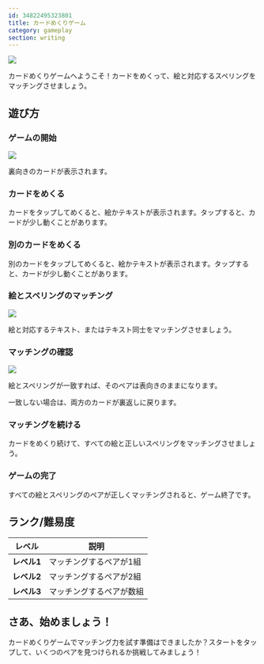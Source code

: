 ```yaml
---
id: 34822495323801
title: カードめくりゲーム
category: gameplay
section: writing
---
```

![](https://help.studycat.com/hc/article_attachments/34968069193497)

カードめくりゲームへようこそ！カードをめくって、絵と対応するスペリングをマッチングさせましょう。

## 遊び方

### ゲームの開始

![](https://help.studycat.com/hc/article_attachments/34822508065177)

裏向きのカードが表示されます。

### カードをめくる

カードをタップしてめくると、絵かテキストが表示されます。タップすると、カードが少し動くことがあります。

### 別のカードをめくる

別のカードをタップしてめくると、絵かテキストが表示されます。タップすると、カードが少し動くことがあります。

### 絵とスペリングのマッチング

![](https://help.studycat.com/hc/article_attachments/34822508072729)

絵と対応するテキスト、またはテキスト同士をマッチングさせましょう。

### マッチングの確認

![](https://help.studycat.com/hc/article_attachments/34968069197081)

絵とスペリングが一致すれば、そのペアは表向きのままになります。

一致しない場合は、両方のカードが裏返しに戻ります。

### マッチングを続ける

カードをめくり続けて、すべての絵と正しいスペリングをマッチングさせましょう。

### ゲームの完了

すべての絵とスペリングのペアが正しくマッチングされると、ゲーム終了です。

## ランク/難易度

| レベル | 説明 |
| --- | --- |
| **レベル1** | マッチングするペアが1組 |
| **レベル2** | マッチングするペアが2組 |
| **レベル3** | マッチングするペアが数組 |

## さあ、始めましょう！

カードめくりゲームでマッチング力を試す準備はできましたか？スタートをタップして、いくつのペアを見つけられるか挑戦してみましょう！


